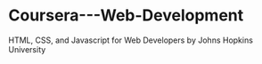 # Coursera---Web-Development
HTML, CSS, and Javascript for Web Developers by Johns Hopkins University

